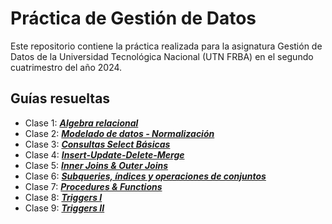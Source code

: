 # Práctica de Gestión de Datos
Este repositorio contiene la práctica realizada para la asignatura Gestión de Datos de la Universidad Tecnológica Nacional (UTN FRBA) en el segundo cuatrimestro del año 2024.

## Guías resueltas
- Clase 1: [***Algebra relacional***](<practicas-resueltas/practica-clase-1.md>)
- Clase 2: [***Modelado de datos - Normalización***](<practicas-resueltas/practica-clase-2.puml>)
- Clase 3: [***Consultas Select Básicas***](<practicas-resueltas/practica-clase-3.md>)
- Clase 4: [***Insert-Update-Delete-Merge***](<practicas-resueltas/practica-clase-4.md>)
- Clase 5: [***Inner Joins & Outer Joins***](<practicas-resueltas/practica-clase-5.md>)
- Clase 6: [***Subqueries, índices y operaciones de conjuntos***](<practicas-resueltas/practica-clase-6.md>)
- Clase 7: [***Procedures & Functions***](<practicas-resueltas/practica-clase-7.md>)
- Clase 8: [***Triggers I***](<practicas-resueltas/practica-clase-8.md>)
- Clase 9: [***Triggers II***](<practicas-resueltas/practica-clase-9.md>)
